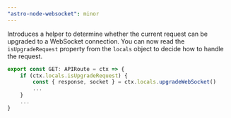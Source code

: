 ```yaml
---
"astro-node-websocket": minor
---
```


Introduces a helper to determine whether the current request can be upgraded to a WebSocket connection. You can now read the `isUpgradeRequest` property from the `locals` object to decide how to handle the request.

```ts
export const GET: APIRoute = ctx => {
    if (ctx.locals.isUpgradeRequest) {
        const { response, socket } = ctx.locals.upgradeWebSocket()
        ...
    }
    ...
}
```
